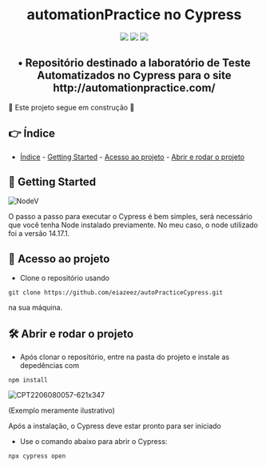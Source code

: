 <h1 align="center"> automationPractice no Cypress </h1>

<p align="center">
<img src="https://img.shields.io/badge/LICENSE-MIT-green"/> 
<img src="https://img.shields.io/badge/CYPRESS-9.7.0-brightgreen"/>
<img src="https://img.shields.io/badge/STATUS-WORKING-yellow"/>
</p>

<h2 align="center"> • Repositório destinado a laboratório de Teste Automatizados no Cypress para o site http://automationpractice.com/ </h2>

:construction: Este projeto segue em construção :construction:

## 👉 Índice 

* [Índice](#-índice) - [Getting Started](#-getting-started) - [Acesso ao projeto](#-acesso-ao-projeto) - [Abrir e rodar o projeto](#️-abrir-e-rodar-o-projeto)


## 🏁 Getting Started

![NodeV](https://img.shields.io/badge/NODE-14.17.1-blue)

O passo a passo para executar o Cypress é bem simples, será necessário que você tenha Node instalado previamente. No meu caso, o node utilizado foi a versão 14.17.1. 

## 📁 Acesso ao projeto

* Clone o repositório usando
```
git clone https://github.com/eiazeez/autoPracticeCypress.git 
```
na sua máquina.

## 🛠️ Abrir e rodar o projeto

* Após clonar o repositório, entre na pasta do projeto e instale as depedências com

```
npm install
```
![CPT2206080057-621x347](https://user-images.githubusercontent.com/92765887/172528525-5fd4df2d-8335-4faa-ac11-5d5d705bd052.gif)

(Exemplo meramente ilustrativo)

Após a instalação, o Cypress deve estar pronto para ser iniciado

* Use o comando abaixo para abrir o Cypress:
```
npx cypress open
```

